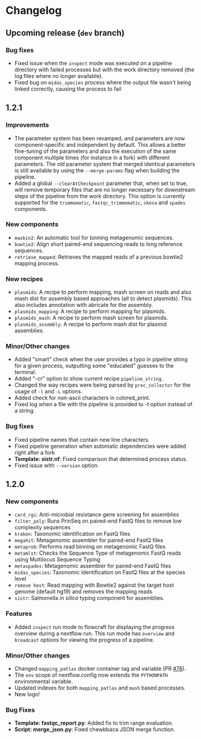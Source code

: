 # Changelog

## Upcoming release (`dev` branch)

### Bug fixes

- Fixed issue when the `inspect` mode was executed on a pipeline directory
with failed processes but with the work directory removed (the log files
where no longer available).
- Fixed bug on `midas_species` process where the output file wasn't being 
linked correctly, causing the process to fail

## 1.2.1

### Improvements

- The parameter system has been revamped, and parameters are now component-specific
and independent by default. This allows a better fine-tuning of the parameters
and also the execution of the same component multiple times (for instance in a fork)
with different parameters. The old parameter system that merged identical parameters
is still available by using the `--merge-params` flag when building the pipeline.
- Added a global `--clearAtCheckpoint` parameter that, when set to true, will remove
temporary files that are no longer necessary for downstream steps of the pipeline
from the work directory. This option is currently supported for the `trimmomatic`,
`fastqc_trimmomatic`, `skesa` and `spades` components. 

### New components

- `maxbin2`: An automatic tool for binning metagenomic sequences.
- `bowtie2`: Align short paired-end sequencing reads to long reference
sequences.
- `retrieve_mapped`: Retrieves the mapped reads of a previous bowtie2 mapping process.

### New recipes

- `plasmids`: A recipe to perform mapping, mash screen on reads
and also mash dist for assembly based approaches (all to detect
plasmids). This also includes annotation with abricate for the assembly.
- `plasmids_mapping`: A recipe to perform mapping for plasmids.
- `plasmids_mash`: A recipe to perform mash screen for plasmids.
- `plasmids_assembly`: A recipe to perform mash dist for plasmid
assemblies.

### Minor/Other changes

- Added "smart" check when the user provides a typo in pipeline string
for a given process, outputting some "educated" guesses to the
terminal.
- Added "-cr" option to show current recipe `pipeline_string`.
- Changed the way recipes were being parsed by `proc_collector` for the
usage of `-l` and `-L` options.
- Added check for non-ascii characters in colored_print.
- Fixed log when a file with the pipeline is provided to -t option
instead of a string.

### Bug fixes

- Fixed pipeline names that contain new line characters.
- Fixed pipeline generation when automatic dependencies were added right after a fork
- **Template: sistr.nf**: Fixed comparison that determined process status.
- Fixed issue with `--version` option.

## 1.2.0

### New components

- `card_rgi`: Anti-microbial resistance gene screening for assemblies
- `filter_poly`: Runs PrinSeq on paired-end FastQ files to remove low complexity sequences
- `kraken`: Taxonomic identification on FastQ files
- `megahit`: Metagenomic assembler for paired-end FastQ files
- `metaprob`: Performs read binning on metagenomic FastQ files
- `metamlst`: Checks the Sequence Type of metagenomic FastQ reads using Multilocus Sequence Typing
- `metaspades`: Metagenomic assembler for paired-end FastQ files
- `midas_species`: Taxonomic identification on FastQ files at the species level
- `remove host`: Read mapping with Bowtie2 against the target host genome (default hg19) and removes the mapping reads
- `sistr`: Salmonella *in silico* typing component for assemblies. 

### Features

- Added `inspect` run mode to flowcraft for displaying the progress overview
  during a nextflow run. This run mode has `overview` and `broadcast` options
  for viewing the progress of a pipeline.

### Minor/Other changes

- Changed `mapping_patlas` docker container tag and variable
(PR [#76](https://github.com/assemblerflow/assemblerflow/pull/76)).
- The `env` scope of nextflow.config now extends the `PYTHONPATH`
environmental variable.
- Updated indexes for both `mapping_patlas` and `mash` based processes.
- New logo!

### Bug Fixes

- **Template: fastqc_report.py**: Added fix to trim range evaluation.
- **Script: merge_json.py**: Fixed chewbbaca JSON merge function.
